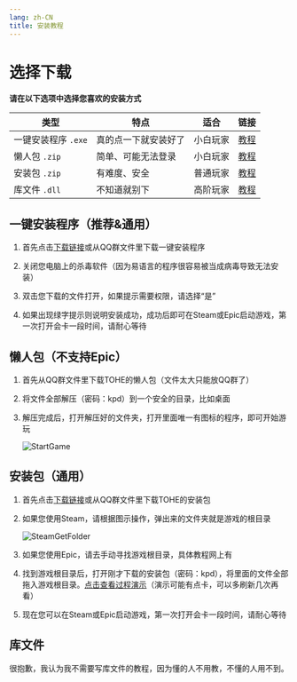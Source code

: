 ```yaml
---
lang: zh-CN
title: 安装教程
---
```


# 选择下载

**请在以下选项中选择您喜欢的安装方式**

| 类型                | 特点                 | 适合     | 链接                            |
| ------------------- | -------------------- | -------- | ------------------------------- |
| 一键安装程序 `.exe` | 真的点一下就安装好了 | 小白玩家 | [教程](#一键安装程序-推荐-通用) |
| 懒人包 `.zip`       | 简单、可能无法登录   | 小白玩家 | [教程](#懒人包-不支持epic)      |
| 安装包 `.zip`       | 有难度、安全         | 普通玩家 | [教程](#安装包-通用)            |
| 库文件 `.dll`       | 不知道就别下         | 高阶玩家 | [教程](#库文件)                 |

## 一键安装程序（推荐&通用）

1. 首先点击[下载链接](https://leever.lanzouy.com/iBXNs0w8qvbe)或从QQ群文件里下载一键安装程序

2. 关闭您电脑上的杀毒软件（因为易语言的程序很容易被当成病毒导致无法安装）

3. 双击您下载的文件打开，如果提示需要权限，请选择“是”

4. 如果出现绿字提示则说明安装成功，成功后即可在Steam或Epic启动游戏，第一次打开会卡一段时间，请耐心等待

## 懒人包（不支持Epic）

1. 首先从QQ群文件里下载TOHE的懒人包（文件太大只能放QQ群了）

2. 将文件全部解压（密码：kpd）到一个安全的目录，比如桌面

3. 解压完成后，打开解压好的文件夹，打开里面唯一有图标的程序，即可开始游玩

   ![StartGame](https://npm.elemecdn.com/tohe-doc-resources@1.0.3/StartGame.webp)

## 安装包（通用）

1. 首先点击[下载链接](https://leever.lanzouy.com/iqaQv0w8qabi)或从QQ群文件里下载TOHE的安装包

2. 如果您使用Steam，请根据图示操作，弹出来的文件夹就是游戏的根目录

   ![SteamGetFolder](https://npm.elemecdn.com/tohe-doc-resources@1.0.2/SteamGetFolder.webp)

3. 如果您使用Epic，请去手动寻找游戏根目录，具体教程网上有

4. 找到游戏根目录后，打开刚才下载的安装包（密码：kpd），将里面的文件全部拖入游戏根目录。[点击查看过程演示](https://npm.elemecdn.com/tohe-doc-resources@1.0.2/MoveFile.gif)（演示可能有点卡，可以多刷新几次再看）

5. 现在您可以在Steam或Epic启动游戏，第一次打开会卡一段时间，请耐心等待

## 库文件

很抱歉，我认为我不需要写库文件的教程，因为懂的人不用教，不懂的人用不到。

